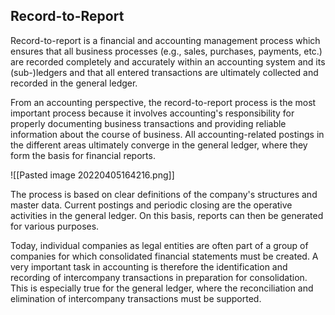 ## Record-to-Report

Record-to-report is a financial and accounting management process which ensures that all business processes (e.g., sales, purchases, payments, etc.) are recorded completely and accurately within an accounting system and its (sub-)ledgers and that all entered transactions are ultimately collected and recorded in the general ledger. 

From an accounting perspective, the record-to-report process is the most important process because it involves accounting's responsibility for properly documenting business transactions and providing reliable information about the course of business. All accounting-related postings in the different areas ultimately converge in the general ledger, where they form the basis for financial reports.

![[Pasted image 20220405164216.png]]

The process is based on clear definitions of the company's structures and master data. Current postings and periodic closing are the operative activities in the general ledger. On this basis, reports can then be generated for various purposes.

Today, individual companies as legal entities are often part of a group of companies for which consolidated financial statements must be created. A very important task in accounting is therefore the identification and recording of intercompany transactions in preparation for consolidation. This is especially true for the general ledger, where the reconciliation and elimination of intercompany transactions must be supported.